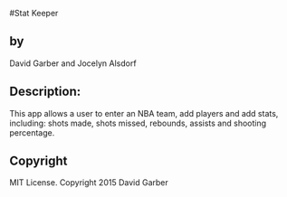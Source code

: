 #Stat Keeper

<h2>by</h2>
David Garber and Jocelyn Alsdorf

<h2>Description:</h2>
This app allows a user to enter an NBA team, add players and add stats, including:
shots made, shots missed, rebounds, assists and shooting percentage.

<h2>Copyright</h2>
 MIT License. Copyright 2015 David Garber
